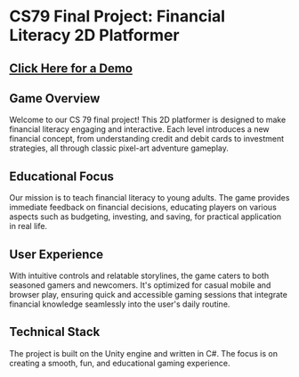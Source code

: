 # CS79 Final Project: Financial Literacy 2D Platformer

## [Click Here for a Demo](https://youtu.be/xykBbeAe_FA)

## Game Overview
Welcome to our CS 79 final project! This 2D platformer is designed to make financial literacy engaging and interactive. Each level introduces a new financial concept, from understanding credit and debit cards to investment strategies, all through classic pixel-art adventure gameplay.

## Educational Focus
Our mission is to teach financial literacy to young adults. The game provides immediate feedback on financial decisions, educating players on various aspects such as budgeting, investing, and saving, for practical application in real life.

## User Experience
With intuitive controls and relatable storylines, the game caters to both seasoned gamers and newcomers. It's optimized for casual mobile and browser play, ensuring quick and accessible gaming sessions that integrate financial knowledge seamlessly into the user's daily routine.

## Technical Stack
The project is built on the Unity engine and written in C#. The focus is on creating a smooth, fun, and educational gaming experience.
